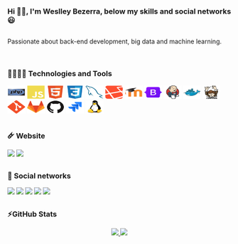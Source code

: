 <div>
    <h3>
        Hi 👋🏽, I'm Weslley Bezerra, below my skills and social networks 😃
    </h3>
</div>

##

<div>
    <p>
        Passionate about back-end development, big data and machine learning.
    </p>
</div>

<br>

<div>
    <h3>
        🚀👨🏽‍💻 Technologies and Tools
    </h3>
    <img alt="PHP" height="30" width="40" src="https://raw.githubusercontent.com/devicons/devicon/master/icons/php/php-original.svg">
    <img alt="Js" height="30" width="40" src="https://raw.githubusercontent.com/devicons/devicon/master/icons/javascript/javascript-plain.svg">
    <img alt="HTML" height="30" width="40" src="https://raw.githubusercontent.com/devicons/devicon/master/icons/html5/html5-original.svg">
    <img alt="CSS" height="30" width="40" src="https://raw.githubusercontent.com/devicons/devicon/master/icons/css3/css3-original.svg">
    <img alt="MySQL" height="30" width="40" src="https://raw.githubusercontent.com/devicons/devicon/master/icons/mysql/mysql-original.svg">
    <img alt="Laravel" height="30" width="40" src="https://raw.githubusercontent.com/devicons/devicon/master/icons/laravel/laravel-plain.svg">
    <img alt="Moodle" height="30" width="40" src="https://raw.githubusercontent.com/devicons/devicon/master/icons/moodle/moodle-original.svg">
    <img alt="Bootstrap" height="30" width="40" src="https://raw.githubusercontent.com/devicons/devicon/master/icons/bootstrap/bootstrap-original.svg">
    <img alt="Jenkins" height="30" width="40" src="https://raw.githubusercontent.com/devicons/devicon/master/icons/jenkins/jenkins-original.svg">
    <img alt="Docker" height="30" width="40" src="https://raw.githubusercontent.com/devicons/devicon/master/icons/docker/docker-original.svg">
    <img alt="Composer" height="30" width="40" src="https://raw.githubusercontent.com/devicons/devicon/master/icons/composer/composer-original.svg">
    <img alt="Git" height="30" width="40" src="https://raw.githubusercontent.com/devicons/devicon/master/icons/git/git-original.svg">
    <img alt="GitLab" height="30" width="40" src="https://raw.githubusercontent.com/devicons/devicon/master/icons/gitlab/gitlab-original.svg">
    <img alt="GitHub" height="30" width="40" src="https://raw.githubusercontent.com/devicons/devicon/master/icons/github/github-original.svg">
    <img alt="Jira" height="30" width="40" src="https://raw.githubusercontent.com/devicons/devicon/master/icons/jira/jira-original.svg">
    <img alt="Linux" height="30" width="40" src="https://raw.githubusercontent.com/devicons/devicon/master/icons/linux/linux-original.svg">
</div>

##

<div>
    <h3>
        🜸 Website
    </h3>
    <a href = "https://setupnow.com.br/" target="_blank"><img src="https://img.shields.io/website-SetupNow-down-green-red/http/monip.org.svg" target="_blank"></a>
    <a href = "https://lms.setupnow.com.br/" target="_blank"><img src="https://img.shields.io/website-up-LMS-green-red/http/cv.lbesson.qc.to.svg" target="_blank"></a>
</div>

##

<div>
    <h3>
        📧 Social networks
    </h3>
    <a href="https://www.linkedin.com/in/weslley-bezerra-451576125/" target="_blank"><img src="https://img.shields.io/badge/-LinkedIn-%230077B5?style=for-the-badge&logo=linkedin&logoColor=white" target="_blank"></a>
    <a href="https://instagram.com/weslley.95" target="_blank"><img src="https://img.shields.io/badge/-Instagram-%23E4405F?style=for-the-badge&logo=instagram&logoColor=white" target="_blank"></a>
    <a href="mailto:weslleybezerra95@gmail.com"><img src="https://img.shields.io/badge/-Gmail-%23333?style=for-the-badge&logo=gmail&logoColor=white" target="_blank"></a>
    <a href="mailto:weslleybezerra95@hotmail.com"><img src="https://img.shields.io/badge/Microsoft_Outlook-0078D4?style=for-the-badge&logo=microsoft-outlook&logoColor=white" target="_blank"></a>
    <a href="https://play.google.com/store/apps/developer?id=Weslley&hl=pt_BR&gl=US"><img src="https://img.shields.io/badge/Android-3DDC84?style=for-the-badge&logo=android&logoColor=white" target="_blank"></a>
</div>

##

<h3>⚡️GitHub Stats</h3>
<div align="center">
  <a href="https://github.com/Weslley95">
  <img height="180em" src="https://github-readme-stats.vercel.app/api?username=Weslley95&locale=en&show_icons=true&theme=tokyonight&include_all_commits=true&&count_private=true&custom_title=Weslley+GitHub"/>
  <img height="180em" src="https://github-readme-stats.vercel.app/api/top-langs/?username=Weslley95&layout=compact&langs_count=7&theme=tokyonight"/>
</div>


